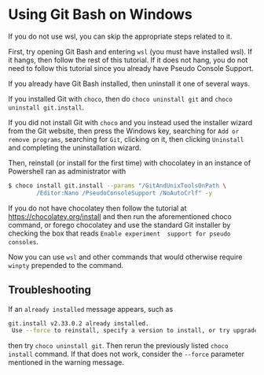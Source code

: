 # Using Git Bash on Windows

If you do not use wsl, you can skip the appropriate steps related to it.

First, try opening Git Bash and entering `wsl` (you must
have installed wsl). If it hangs, then follow the rest of this
tutorial. If it does not hang, you do not need to follow this
tutorial since you already have Pseudo Console Support.

If you already have Git Bash installed, then uninstall it one
of several ways.

If you installed Git with `choco`, then do `choco uninstall git`
and `choco uninstall git.install`.

If you did not install Git with `choco` and you instead used
the installer wizard from the Git website, then
press the Windows key, searching for `Add or remove
programs`, searching for `Git`, clicking on it, then
clicking `Uninstall` and completing the uninstallation wizard.

Then, reinstall (or install for the first time) with chocolatey 
in an instance of Powershell ran as administrator with

```bash
$ choco install git.install --params "/GitAndUnixToolsOnPath \
        /Editor:Nano /PseudoConsoleSupport /NoAutoCrlf" -y
```

If you do not have chocolatey then follow the tutorial at
<https://chocolatey.org/install> and then run the aforementioned
choco command, or forego chocolatey and use the standard Git
installer by checking the box that reads `Enable experiment 
support for pseudo consoles`.

Now you can use `wsl` and other commands that would otherwise
require `winpty` prepended to the command.

## Troubleshooting

If an `already installed` message appears, such as

```bash
git.install v2.33.0.2 already installed.
 Use --force to reinstall, specify a version to install, or try upgrade.
```

then try `choco uninstall git`. Then rerun the previously
listed `choco install` command.
If that does not work, consider the `--force` parameter
mentioned in the warning message.
